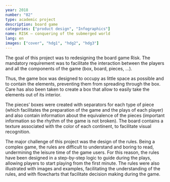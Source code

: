 ```yaml
---
year: 2018
number: "02"
type: academic project
description: board game
categories: ["product design", "Infographics"]
name: RISK – conquering of the submerged world
lang: en
images: ["cover", "hdg1", "hdg2", "hdg3"]
---
```

The goal of this project was to redesigning the board game Risk. The mandatory requirement was to facilitate the interaction between the players and all the components of the game (box, board, pieces, ...).

Thus, the game box was designed to occupy as little space as possible and to contain the elements, preventing them from spreading through the box. Care has also been taken to create a box that allow to easily take the elements out of its interior.

The pieces’ boxes were created with separators for each type of piece (which facilitates the preparation of the game and the plays of each player) and also contain information about the equivalence of the pieces (important information so the rhythm of the game is not broken). The board contains a texture associated with the color of each continent, to facilitate visual recognition.

The major challenge of this project was the design of the rules. Being a complex game, the rules are difficult to understand and boring to read, undermining the leisure time of the game users. For this reason, the rules have been designed in a step-by-step logic to guide during the plays, allowing players to start playing from the first minute. The rules were also illustrated with images and examples, facilitating the understanding of the rules, and with flowcharts that facilitate decision making during the game.
